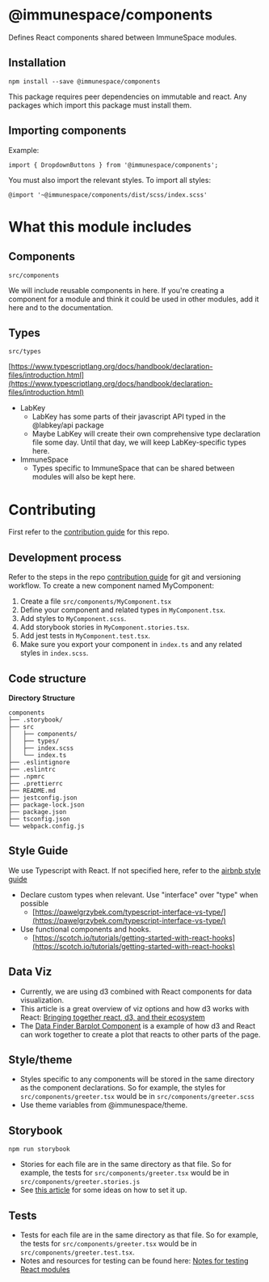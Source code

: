 # @immunespace/components

Defines React components shared between ImmuneSpace modules. 

## Installation
`npm install --save @immunespace/components`

This package requires peer dependencies on immutable and react. Any packages which import this package must install them. 

## Importing components

Example: 
```
import { DropdownButtons } from '@immunespace/components';
```

You must also import the relevant styles. To import all styles: 
```
@import '~@immunespace/components/dist/scss/index.scss'
```

# What this module includes

## Components

`src/components`

We will include reusable components in here. If you're creating a component for a module and think it could be used in other modules, add it here and to the documentation. 

## Types

`src/types`

[https://www.typescriptlang.org/docs/handbook/declaration-files/introduction.html](https://www.typescriptlang.org/docs/handbook/declaration-files/introduction.html)

- LabKey
    - LabKey has some parts of their javascript API typed in the @labkey/api package
    - Maybe LabKey will create their own comprehensive type declaration file some day. Until that day, we will keep LabKey-specific types here.
- ImmuneSpace
    - Types specific to ImmuneSpace that can be shared between modules will also be kept here.


# Contributing

First refer to the [contribution guide](https://github.com/RGLab/ImmuneSpaceFrontendTools/#contributing) for this repo. 

## Development process

Refer to the steps in the repo [contribution guide](https://github.com/RGLab/ImmuneSpaceFrontendTools/#contributing) for git and versioning workflow. To create a new component named MyComponent: 

1. Create a file `src/components/MyComponent.tsx`
1. Define your component and related types in `MyComponent.tsx`. 
1. Add styles to `MyComponent.scss`. 
1. Add storybook stories in `MyComponent.stories.tsx`. 
1. Add jest tests in `MyComponent.test.tsx`.
1. Make sure you export your component in `index.ts` and any related styles in `index.scss`. 

## Code structure

__Directory Structure__
```
components
├── .storybook/
├── src
│   ├── components/
│   ├── types/
│   ├── index.scss
│   └── index.ts
├── .eslintignore
├── .eslintrc
├── .npmrc
├── .prettierrc
├── README.md
├── jestconfig.json
├── package-lock.json
├── package.json
├── tsconfig.json
└── webpack.config.js
```

## Style Guide

We use Typescript with React. If not specified here, refer to the [airbnb style guide](https://github.com/airbnb/javascript)

*  Declare custom types when relevant. Use "interface" over "type" when possible
    *  [https://pawelgrzybek.com/typescript-interface-vs-type/](https://pawelgrzybek.com/typescript-interface-vs-type/)
* Use functional components and hooks.
    * [https://scotch.io/tutorials/getting-started-with-react-hooks](https://scotch.io/tutorials/getting-started-with-react-hooks)

## Data Viz

* Currently, we are using d3 combined with React components for data visualization. 
* This article is a great overview of viz options and how d3 works with React: [Bringing together react, d3, and their ecosystem](https://www.smashingmagazine.com/2018/02/react-d3-ecosystem/)
* The [Data Finder Barplot Component](https://github.com/RGLab/LabKeyModules/blob/master/DataFinder/src/client/DataFinder/components/Barplot.tsx#L51) is a example of how d3 and React can work together to create a plot that reacts to other parts of the page.  

## Style/theme

- Styles specific to any components will be stored in the same directory as the component declarations. So for example, the styles for `src/components/greeter.tsx` would be in `src/components/greeter.scss`
- Use theme variables from @immunespace/theme. 

## Storybook

`npm run storybook`

- Stories for each file are in the same directory as that file. So for example, the tests for `src/components/greeter.tsx` would be in `src/components/greeter.stories.js`
- See [this article](https://levelup.gitconnected.com/creating-a-reusable-component-library-with-react-storybook-and-webpack-c0a30076aa54) for some ideas on how to set it up. 

## Tests

- Tests for each file are in the same directory as that file. So for example, the tests for `src/components/greeter.tsx` would be in `src/components/greeter.test.tsx`.
- Notes and resources for testing can be found here: [Notes for testing React modules](https://www.notion.so/Notes-for-testing-React-modules-773902d4f4cb441690084911d4b59b24)
